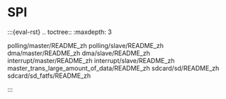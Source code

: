 # SPI

:::{eval-rst}
.. toctree::
   :maxdepth: 3

   polling/master/README_zh
   polling/slave/README_zh
   dma/master/README_zh
   dma/slave/README_zh
   interrupt/master/README_zh
   interrupt/slave/README_zh
   master_trans_large_amount_of_data/README_zh
   sdcard/sd/README_zh
   sdcard/sd_fatfs/README_zh

:::
